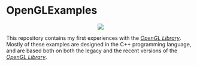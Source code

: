 # OpenGLExamples
<p><center><A href='http://www.opengl.org'><IMG src='https://www.khronos.org/assets/images/api_logos/opengl.png' border=0></A></center><p>This repository contains my first experiences with the <A href="http://www.opengl.org"><i>OpenGL Library</i></A>. Mostly of these examples are designed in the C++ programming language, and are based both on both the legacy and the recent versions of the <A href="http://www.opengl.org"><i>OpenGL Library</i></A>.

